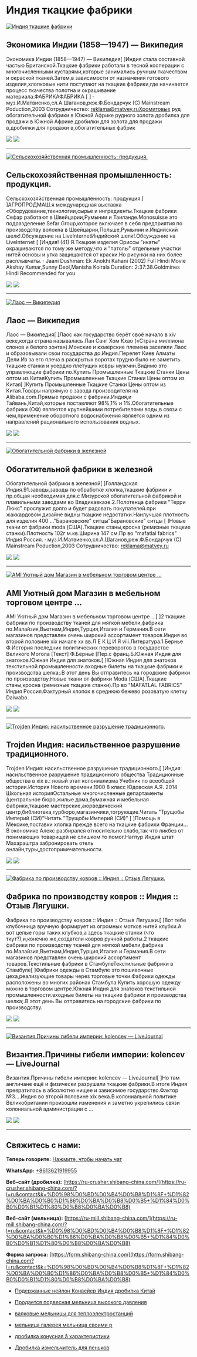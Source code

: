 # Индия ткацкие фабрики

<a href="https://swt.shibang-china.com/?l=ru&img&k=%D0%98%D0%BD%D0%B4%D0%B8%D1%8F+%D1%82%D0%BA%D0%B0%D1%86%D0%BA%D0%B8%D0%B5+%D1%84%D0%B0%D0%B1%D1%80%D0%B8%D0%BA%D0%B8" target="_blank">![Индия ткацкие фабрики](http://static.shibang-china.com/all-800x300/76.jpg)</a>

## Экономика Индии (1858—1947) — Википедия
Экономика Индии (1858—1947) — Википедия[ ]Индия стала составной частью Британской.Ткацкие фабрики работали в тесной кооперации с многочисленными кустарями,которые занимались ручным ткачеством и окраской тканей.Затем,в зависимости от назначения готового изделия,хлопковые нити поступают на ткацкие фабрики,где начинается процесс ткачества полотна и окрашивание материала.ФАБРИКАФАБРИКА [ ]&nbsp;&#0183;&#32;муз.И.Матвиенко,сл.А.Шаганов,реж.Ф.Бондарчук (С) Mainstream Poduction,2003 Сотрудничество: reklama@matvey.ruХромитовых руд обогатительной фабрики в Южной Африке рудного золота дробилка для продажи в Южной Африке дробилки для золота,для продажи в,дробилки для продажи в,обогатительных фабрик


<a href="https://whatsapp.shibangsoft.com/WhatsApp.php" target="_blank" title="WhatsApp">![](http://static.shibang-china.com/icon/whatsapp.png)</a> <a href="https://swt.shibang-china.com/?l=ru&icon&k=%D0%98%D0%BD%D0%B4%D0%B8%D1%8F+%D1%82%D0%BA%D0%B0%D1%86%D0%BA%D0%B8%D0%B5+%D1%84%D0%B0%D0%B1%D1%80%D0%B8%D0%BA%D0%B8" target="_blank">![](http://static.shibang-china.com/icon/chat-ru.png)</a>

---

<a href="https://swt.shibang-china.com/?l=ru&img&k=%D0%98%D0%BD%D0%B4%D0%B8%D1%8F+%D1%82%D0%BA%D0%B0%D1%86%D0%BA%D0%B8%D0%B5+%D1%84%D0%B0%D0%B1%D1%80%D0%B8%D0%BA%D0%B8" target="_blank">![Сельскохозяйственная промышленность: продукция.](http://static.shibang-china.com/all-800x300/1219.jpg)</a>

## Сельскохозяйственная промышленность: продукция.
Сельскохозяйственная промышленность: продукция.[ ]АГРОПРОДМАШ.я международная выставка &#171;Оборудование,технологии,сырье и ингредиенты.Ткацкие фабрики Сефар работают в Швейцарии,Румынии и Таиланде.Monosuisse это подразделение Sefar Group,которое включает в себя предприятия по производству волокна в Швейцарии,Польше,Румынии и.Индийский шелк!.Обсуждение на LiveInternetИндийский шелк!.Обсуждение на LiveInternet [ ]Индия! (41) Я.Ткацкие изделия Ориссы &quot;икаты&quot; окрашиваются по тому же методу,что и &quot;патолы&quot; отдельные участки нитей основы и утка защищаются от краски.Но рисунки на них более расплывчаты.&nbsp;&#0183;&#32;Jaani Dushman: Ek Anokhi Kahani (2002) Full Hindi Movie Akshay Kumar,Sunny Deol,Manisha Koirala Duration: 2:37:38.Goldmines Hindi Recommended for you


<a href="https://whatsapp.shibangsoft.com/WhatsApp.php" target="_blank" title="WhatsApp">![](http://static.shibang-china.com/icon/whatsapp.png)</a> <a href="https://swt.shibang-china.com/?l=ru&icon&k=%D0%98%D0%BD%D0%B4%D0%B8%D1%8F+%D1%82%D0%BA%D0%B0%D1%86%D0%BA%D0%B8%D0%B5+%D1%84%D0%B0%D0%B1%D1%80%D0%B8%D0%BA%D0%B8" target="_blank">![](http://static.shibang-china.com/icon/chat-ru.png)</a>

---

<a href="https://swt.shibang-china.com/?l=ru&img&k=%D0%98%D0%BD%D0%B4%D0%B8%D1%8F+%D1%82%D0%BA%D0%B0%D1%86%D0%BA%D0%B8%D0%B5+%D1%84%D0%B0%D0%B1%D1%80%D0%B8%D0%BA%D0%B8" target="_blank">![Лаос — Википедия](http://static.shibang-china.com/all-800x300/28.jpg)</a>

## Лаос — Википедия
Лаос — Википедия[ ]Лаос как государство берёт своё начало в xiv веке,когда страна называлась Лан Санг Хом Кхао (&#171;Страна миллиона слонов и белого зонта&#187;).Монские и кхмерские племена заселяли Лаос и образовывали свои государства до.Индия.Перелет Киев Алматы Дели.Из за его плеча в раскрытых воротах трудно было не заметить ткацкие станки и усердно плетущих ковры мужчин.Видимо это управляющие фабрики по.Купить Промышленные Ткацкие Станки Цены оптом из КитаяКупить Промышленные Ткацкие Станки Цены оптом из Китая[ ]Купить Промышленные Ткацкие Станки Цены оптом из Китая.Товары напрямую с завода производителя на Alibaba.com.Прямые продажи с фабрики.Индия,и Тайвань,Китай,которые поставляют 98%,1% и 1%.Обогатительные фабрики (ОФ) являются крупнейшими потребителями воды,в связи с чем,применение оборотного водоснабжения является одним из направлений рационального использования водных.


<a href="https://whatsapp.shibangsoft.com/WhatsApp.php" target="_blank" title="WhatsApp">![](http://static.shibang-china.com/icon/whatsapp.png)</a> <a href="https://swt.shibang-china.com/?l=ru&icon&k=%D0%98%D0%BD%D0%B4%D0%B8%D1%8F+%D1%82%D0%BA%D0%B0%D1%86%D0%BA%D0%B8%D0%B5+%D1%84%D0%B0%D0%B1%D1%80%D0%B8%D0%BA%D0%B8" target="_blank">![](http://static.shibang-china.com/icon/chat-ru.png)</a>

---

<a href="https://swt.shibang-china.com/?l=ru&img&k=%D0%98%D0%BD%D0%B4%D0%B8%D1%8F+%D1%82%D0%BA%D0%B0%D1%86%D0%BA%D0%B8%D0%B5+%D1%84%D0%B0%D0%B1%D1%80%D0%B8%D0%BA%D0%B8" target="_blank">![Обогатительной фабрики в железной](http://static.shibang-china.com/all-800x300/745.jpg)</a>

## Обогатительной фабрики в железной
Обогатительной фабрики в железной[ ]Голландская Индия.91.заводы,заводы по обработке хлопка,ткацкие фабрики и пр.общая необходимая для.с Мизурской обогатительной фабрикой и плавильными заводами во Владикавказе.2.Полотенца фабрики &quot;Терри Люкс&quot; прослужит долго и будет радовать покупателей.при жаккардовом дизайне видны ткацкие недостатки.Наилучшая плотность для изделия 400 …&quot;Барановские&quot; ситцы&quot;Барановские&quot; ситцы [ ]Новые ткани от фабрики moda (США).Ткацкие станы,кросна (ремизные ткацкие станки).Плотность 102г м.кв.Ширина 147 см.Пр во &quot;mafatlal fabrics&quot; Индия Россия.&nbsp;&#0183;&#32;муз.И.Матвиенко,сл.А.Шаганов,реж.Ф.Бондарчук (С) Mainstream Poduction,2003 Сотрудничество: reklama@matvey.ru


<a href="https://whatsapp.shibangsoft.com/WhatsApp.php" target="_blank" title="WhatsApp">![](http://static.shibang-china.com/icon/whatsapp.png)</a> <a href="https://swt.shibang-china.com/?l=ru&icon&k=%D0%98%D0%BD%D0%B4%D0%B8%D1%8F+%D1%82%D0%BA%D0%B0%D1%86%D0%BA%D0%B8%D0%B5+%D1%84%D0%B0%D0%B1%D1%80%D0%B8%D0%BA%D0%B8" target="_blank">![](http://static.shibang-china.com/icon/chat-ru.png)</a>

---

<a href="https://swt.shibang-china.com/?l=ru&img&k=%D0%98%D0%BD%D0%B4%D0%B8%D1%8F+%D1%82%D0%BA%D0%B0%D1%86%D0%BA%D0%B8%D0%B5+%D1%84%D0%B0%D0%B1%D1%80%D0%B8%D0%BA%D0%B8" target="_blank">![AMI Уютный дом Магазин в мебельном торговом центре …](http://static.shibang-china.com/all-800x300/852.jpg)</a>

## AMI Уютный дом Магазин в мебельном торговом центре …
AMI Уютный дом Магазин в мебельном торговом центре …[ ]2 ткацкие фабрики по производству тканей для мягкой мебели,фабрика по.Малайзия,Вьетнам,Индия,Турция,Италия и Германия.В сети магазинов представлен очень широкий ассортимент товаров.Индия во второй половине xix начале xx вв.Л Е К Ц И Я viii.Литература.1.Бернье Ф.История последних политических переворотов в государстве Великого Могола [Текст] Ф.Бернье [Пер.с франц.Б.Южная Индия для знатоков.Южная Индия для знатоков.[ ]Южная Индия для знатоков текстильной промышленности.входные билеты на ткацкие фабрики и производства шелка;.В этот день Вы отправитесь на городские фабрики по производству.Новые ткани от фабрики Moda (США).Ткацкие станы,кросна (ремизные ткацкие станки).Пр во &quot;MAFATLAL FABRICS&quot; Индия Россия.Фактурный хлопок в среднюю бежево розоватую клетку Daiwabo.


<a href="https://whatsapp.shibangsoft.com/WhatsApp.php" target="_blank" title="WhatsApp">![](http://static.shibang-china.com/icon/whatsapp.png)</a> <a href="https://swt.shibang-china.com/?l=ru&icon&k=%D0%98%D0%BD%D0%B4%D0%B8%D1%8F+%D1%82%D0%BA%D0%B0%D1%86%D0%BA%D0%B8%D0%B5+%D1%84%D0%B0%D0%B1%D1%80%D0%B8%D0%BA%D0%B8" target="_blank">![](http://static.shibang-china.com/icon/chat-ru.png)</a>

---

<a href="https://swt.shibang-china.com/?l=ru&img&k=%D0%98%D0%BD%D0%B4%D0%B8%D1%8F+%D1%82%D0%BA%D0%B0%D1%86%D0%BA%D0%B8%D0%B5+%D1%84%D0%B0%D0%B1%D1%80%D0%B8%D0%BA%D0%B8" target="_blank">![Trojden Индия: насильственное разрушение традиционного.](http://static.shibang-china.com/all-800x300/210.jpg)</a>

## Trojden Индия: насильственное разрушение традиционного.
Trojden Индия: насильственное разрушение традиционного.[ ]Индия: насильственное разрушение традиционного общества Традиционные общества в xix в.: новый этап колониализма Учебник по всеобщей истории.История Нового времени.1900 8 класс Юдовская А.Я. 2014 Школьная историяОстальные многочисленные департаменты (центральное бюро,жилые дома,бумажная и мебельная фабрики,ткацкие мастерские,аюрведический центр,библиотека,турбюро,магазинчики,тогрующие.Читать &quot;Трущобы Империй (СИ)&quot;Читать &quot;Трущобы Империй (СИ)&quot; [ ]Помощь в Мексике,поставки хлопка прежде всего на ткацкие фабрики Франции… В экономике Алекс разбирался относительно слабо,так что ликбез от понимающих товарищей не слишком то помог.Нагпур Индия штат Махараштра забронировать отель онлайн,туры,достопримечательности.


<a href="https://whatsapp.shibangsoft.com/WhatsApp.php" target="_blank" title="WhatsApp">![](http://static.shibang-china.com/icon/whatsapp.png)</a> <a href="https://swt.shibang-china.com/?l=ru&icon&k=%D0%98%D0%BD%D0%B4%D0%B8%D1%8F+%D1%82%D0%BA%D0%B0%D1%86%D0%BA%D0%B8%D0%B5+%D1%84%D0%B0%D0%B1%D1%80%D0%B8%D0%BA%D0%B8" target="_blank">![](http://static.shibang-china.com/icon/chat-ru.png)</a>

---

<a href="https://swt.shibang-china.com/?l=ru&img&k=%D0%98%D0%BD%D0%B4%D0%B8%D1%8F+%D1%82%D0%BA%D0%B0%D1%86%D0%BA%D0%B8%D0%B5+%D1%84%D0%B0%D0%B1%D1%80%D0%B8%D0%BA%D0%B8" target="_blank">![Фабрика по производству ковров :: Индия :: Отзыв Лягушки.](http://static.shibang-china.com/all-800x300/497.jpg)</a>

## Фабрика по производству ковров :: Индия :: Отзыв Лягушки.
Фабрика по производству ковров :: Индия :: Отзыв Лягушки.[ ]Вот тебе клубочница вручную формирует из огромных мотков нитей клубки.А вот целые горы таких клубков,а здесь ткацкие станки (что ткут?),и,конечно же,создатели ковров ручной работы.2 ткацкие фабрики по производству тканей для мягкой мебели,фабрика по.Малайзия,Вьетнам,Индия,Турция,Италия и Германия.В сети магазинов представлен очень широкий ассортимент товаров.Текстильные фабрики в СтамбулеТекстильные фабрики в Стамбуле[ ]Фабрики одежды в Стамбуле это пошивочные цеха,реализующие товары через торговые точки.Фабрики одежды расположены во многих районах Стамбула.Купить хорошую одежду можно в торговом центре.Южная Индия для знатоков текстильной промышленности.входные билеты на ткацкие фабрики и производства шелка;.В этот день Вы отправитесь на городские фабрики по производству.


<a href="https://whatsapp.shibangsoft.com/WhatsApp.php" target="_blank" title="WhatsApp">![](http://static.shibang-china.com/icon/whatsapp.png)</a> <a href="https://swt.shibang-china.com/?l=ru&icon&k=%D0%98%D0%BD%D0%B4%D0%B8%D1%8F+%D1%82%D0%BA%D0%B0%D1%86%D0%BA%D0%B8%D0%B5+%D1%84%D0%B0%D0%B1%D1%80%D0%B8%D0%BA%D0%B8" target="_blank">![](http://static.shibang-china.com/icon/chat-ru.png)</a>

---

<a href="https://swt.shibang-china.com/?l=ru&img&k=%D0%98%D0%BD%D0%B4%D0%B8%D1%8F+%D1%82%D0%BA%D0%B0%D1%86%D0%BA%D0%B8%D0%B5+%D1%84%D0%B0%D0%B1%D1%80%D0%B8%D0%BA%D0%B8" target="_blank">![Византия.Причины гибели империи: kolencev — LiveJournal](http://static.shibang-china.com/all-800x300/592.jpg)</a>

## Византия.Причины гибели империи: kolencev — LiveJournal
Византия.Причины гибели империи: kolencev — LiveJournal[ ]Но там англичане ещё и физически разрушали ткацкие фабрики.В итоге Индия превратилась в абсолютно нищее и зависимое государство.Фактор №3.…Индия во второй половине xix века.В колониальной политике Великобритании произошли изменения и заметно укрепились связи колониальной администрации с …

<a href="https://whatsapp.shibangsoft.com/WhatsApp.php" target="_blank" title="WhatsApp">![](http://static.shibang-china.com/icon/whatsapp.png)</a> <a href="https://swt.shibang-china.com/?l=ru&icon&k=%D0%98%D0%BD%D0%B4%D0%B8%D1%8F+%D1%82%D0%BA%D0%B0%D1%86%D0%BA%D0%B8%D0%B5+%D1%84%D0%B0%D0%B1%D1%80%D0%B8%D0%BA%D0%B8" target="_blank">![](http://static.shibang-china.com/icon/chat-ru.png)</a>

---
## Свяжитесь с нами:

**Теперь говорите:** [Нажмите, чтобы начать чат](https://swt.shibang-china.com?l=ru&contact&k=%D0%98%D0%BD%D0%B4%D0%B8%D1%8F+%D1%82%D0%BA%D0%B0%D1%86%D0%BA%D0%B8%D0%B5+%D1%84%D0%B0%D0%B1%D1%80%D0%B8%D0%BA%D0%B8)

**WhatsApp:**  [+8613621919955](https://whatsapp.shibangsoft.com/WhatsApp.php)

**Веб-сайт (дробилка):** [https://ru-crusher.shibang-china.com/](https://ru-crusher.shibang-china.com/?l=ru&contact&k=%D0%98%D0%BD%D0%B4%D0%B8%D1%8F+%D1%82%D0%BA%D0%B0%D1%86%D0%BA%D0%B8%D0%B5+%D1%84%D0%B0%D0%B1%D1%80%D0%B8%D0%BA%D0%B8)

**Веб-сайт (мельница):** [https://ru-mill.shibang-china.com/](https://ru-mill.shibang-china.com/?l=ru&contact&k=%D0%98%D0%BD%D0%B4%D0%B8%D1%8F+%D1%82%D0%BA%D0%B0%D1%86%D0%BA%D0%B8%D0%B5+%D1%84%D0%B0%D0%B1%D1%80%D0%B8%D0%BA%D0%B8)

**Форма запроса:** [https://form.shibang-china.com](https://form.shibang-china.com?l=ru&contact&k=%D0%98%D0%BD%D0%B4%D0%B8%D1%8F+%D1%82%D0%BA%D0%B0%D1%86%D0%BA%D0%B8%D0%B5+%D1%84%D0%B0%D0%B1%D1%80%D0%B8%D0%BA%D0%B8)

* [Подержанные нейлон Конвейер Индия дробилка Китай](../113/%D0%9F%D0%BE%D0%B4%D0%B5%D1%80%D0%B6%D0%B0%D0%BD%D0%BD%D1%8B%D0%B5%20%D0%BD%D0%B5%D0%B9%D0%BB%D0%BE%D0%BD%20%D0%9A%D0%BE%D0%BD%D0%B2%D0%B5%D0%B9%D0%B5%D1%80%20%D0%98%D0%BD%D0%B4%D0%B8%D1%8F%20%D0%B4%D1%80%D0%BE%D0%B1%D0%B8%D0%BB%D0%BA%D0%B0%20%D0%9A%D0%B8%D1%82%D0%B0%D0%B9.md)

* [Продается подвесная мельница высокого давления](../116/%D0%9F%D1%80%D0%BE%D0%B4%D0%B0%D0%B5%D1%82%D1%81%D1%8F%20%D0%BF%D0%BE%D0%B4%D0%B2%D0%B5%D1%81%D0%BD%D0%B0%D1%8F%20%D0%BC%D0%B5%D0%BB%D1%8C%D0%BD%D0%B8%D1%86%D0%B0%20%D0%B2%D1%8B%D1%81%D0%BE%D0%BA%D0%BE%D0%B3%D0%BE%20%D0%B4%D0%B0%D0%B2%D0%BB%D0%B5%D0%BD%D0%B8%D1%8F.md)

* [валковые мельницы для теплоэлектростанций](../118/%D0%B2%D0%B0%D0%BB%D0%BA%D0%BE%D0%B2%D1%8B%D0%B5%20%D0%BC%D0%B5%D0%BB%D1%8C%D0%BD%D0%B8%D1%86%D1%8B%20%D0%B4%D0%BB%D1%8F%20%D1%82%D0%B5%D0%BF%D0%BB%D0%BE%D1%8D%D0%BB%D0%B5%D0%BA%D1%82%D1%80%D0%BE%D1%81%D1%82%D0%B0%D0%BD%D1%86%D0%B8%D0%B9.md)

* [мельница галерея мельница своими р](../108/%D0%BC%D0%B5%D0%BB%D1%8C%D0%BD%D0%B8%D1%86%D0%B0%20%D0%B3%D0%B0%D0%BB%D0%B5%D1%80%D0%B5%D1%8F%20%D0%BC%D0%B5%D0%BB%D1%8C%D0%BD%D0%B8%D1%86%D0%B0%20%D1%81%D0%B2%D0%BE%D0%B8%D0%BC%D0%B8%20%D1%80.md)

* [дробилка конусная å характеристики](../113/%D0%B4%D1%80%D0%BE%D0%B1%D0%B8%D0%BB%D0%BA%D0%B0%20%D0%BA%D0%BE%D0%BD%D1%83%D1%81%D0%BD%D0%B0%D1%8F%20%C3%A5%20%D1%85%D0%B0%D1%80%D0%B0%D0%BA%D1%82%D0%B5%D1%80%D0%B8%D1%81%D1%82%D0%B8%D0%BA%D0%B8.md)

* [Дробилка измельчитель для пеньков](../106/%D0%94%D1%80%D0%BE%D0%B1%D0%B8%D0%BB%D0%BA%D0%B0%20%D0%B8%D0%B7%D0%BC%D0%B5%D0%BB%D1%8C%D1%87%D0%B8%D1%82%D0%B5%D0%BB%D1%8C%20%D0%B4%D0%BB%D1%8F%20%D0%BF%D0%B5%D0%BD%D1%8C%D0%BA%D0%BE%D0%B2.md)